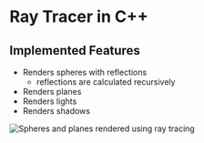 # Ray Tracer in C++

## Implemented Features
- Renders spheres with reflections
  - reflections are calculated recursively
- Renders planes
- Renders lights
- Renders shadows

![Spheres and planes rendered using ray tracing](https://github.com/YUMGUY/CPU-based-Ray-Tracer/assets/81205938/cffe4845-2249-47b2-82ea-7e8a170cfb8c)

